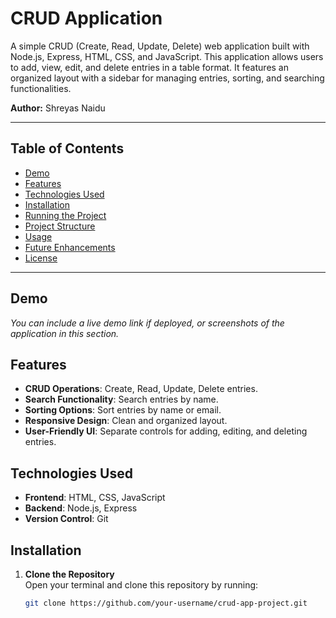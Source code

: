 # CRUD Application

A simple CRUD (Create, Read, Update, Delete) web application built with Node.js, Express, HTML, CSS, and JavaScript. This application allows users to add, view, edit, and delete entries in a table format. It features an organized layout with a sidebar for managing entries, sorting, and searching functionalities.

**Author:** Shreyas Naidu

---

## Table of Contents
- [Demo](#demo)
- [Features](#features)
- [Technologies Used](#technologies-used)
- [Installation](#installation)
- [Running the Project](#running-the-project)
- [Project Structure](#project-structure)
- [Usage](#usage)
- [Future Enhancements](#future-enhancements)
- [License](#license)

---

## Demo
*You can include a live demo link if deployed, or screenshots of the application in this section.*

## Features
- **CRUD Operations**: Create, Read, Update, Delete entries.
- **Search Functionality**: Search entries by name.
- **Sorting Options**: Sort entries by name or email.
- **Responsive Design**: Clean and organized layout.
- **User-Friendly UI**: Separate controls for adding, editing, and deleting entries.

## Technologies Used
- **Frontend**: HTML, CSS, JavaScript
- **Backend**: Node.js, Express
- **Version Control**: Git

## Installation

1. **Clone the Repository**  
   Open your terminal and clone this repository by running:
   ```bash
   git clone https://github.com/your-username/crud-app-project.git
